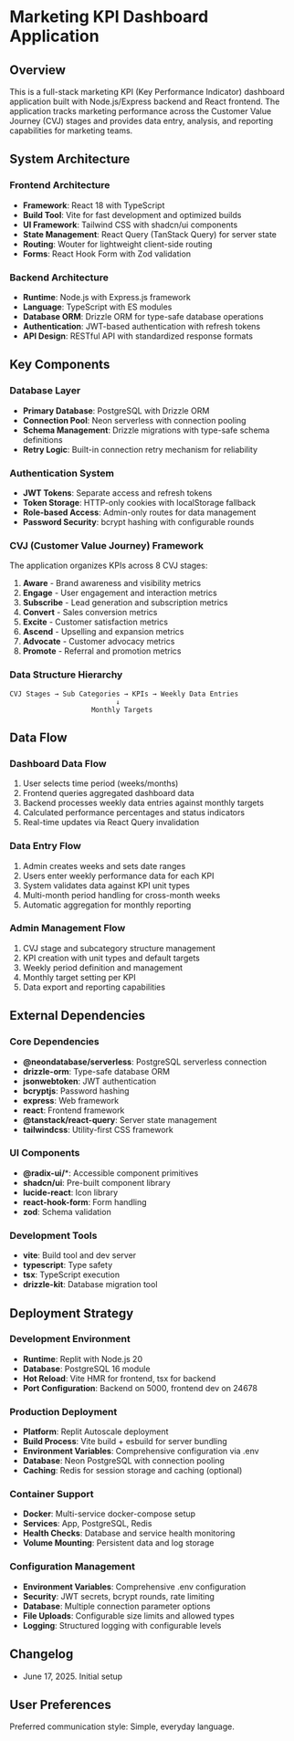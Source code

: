 # Marketing KPI Dashboard Application

## Overview

This is a full-stack marketing KPI (Key Performance Indicator) dashboard application built with Node.js/Express backend and React frontend. The application tracks marketing performance across the Customer Value Journey (CVJ) stages and provides data entry, analysis, and reporting capabilities for marketing teams.

## System Architecture

### Frontend Architecture
- **Framework**: React 18 with TypeScript
- **Build Tool**: Vite for fast development and optimized builds
- **UI Framework**: Tailwind CSS with shadcn/ui components
- **State Management**: React Query (TanStack Query) for server state
- **Routing**: Wouter for lightweight client-side routing
- **Forms**: React Hook Form with Zod validation

### Backend Architecture
- **Runtime**: Node.js with Express.js framework
- **Language**: TypeScript with ES modules
- **Database ORM**: Drizzle ORM for type-safe database operations
- **Authentication**: JWT-based authentication with refresh tokens
- **API Design**: RESTful API with standardized response formats

## Key Components

### Database Layer
- **Primary Database**: PostgreSQL with Drizzle ORM
- **Connection Pool**: Neon serverless with connection pooling
- **Schema Management**: Drizzle migrations with type-safe schema definitions
- **Retry Logic**: Built-in connection retry mechanism for reliability

### Authentication System
- **JWT Tokens**: Separate access and refresh tokens
- **Token Storage**: HTTP-only cookies with localStorage fallback
- **Role-based Access**: Admin-only routes for data management
- **Password Security**: bcrypt hashing with configurable rounds

### CVJ (Customer Value Journey) Framework
The application organizes KPIs across 8 CVJ stages:
1. **Aware** - Brand awareness and visibility metrics
2. **Engage** - User engagement and interaction metrics
3. **Subscribe** - Lead generation and subscription metrics
4. **Convert** - Sales conversion metrics
5. **Excite** - Customer satisfaction metrics
6. **Ascend** - Upselling and expansion metrics
7. **Advocate** - Customer advocacy metrics
8. **Promote** - Referral and promotion metrics

### Data Structure Hierarchy
```
CVJ Stages → Sub Categories → KPIs → Weekly Data Entries
                          ↓
                    Monthly Targets
```

## Data Flow

### Dashboard Data Flow
1. User selects time period (weeks/months)
2. Frontend queries aggregated dashboard data
3. Backend processes weekly data entries against monthly targets
4. Calculated performance percentages and status indicators
5. Real-time updates via React Query invalidation

### Data Entry Flow
1. Admin creates weeks and sets date ranges
2. Users enter weekly performance data for each KPI
3. System validates data against KPI unit types
4. Multi-month period handling for cross-month weeks
5. Automatic aggregation for monthly reporting

### Admin Management Flow
1. CVJ stage and subcategory structure management
2. KPI creation with unit types and default targets
3. Weekly period definition and management
4. Monthly target setting per KPI
5. Data export and reporting capabilities

## External Dependencies

### Core Dependencies
- **@neondatabase/serverless**: PostgreSQL serverless connection
- **drizzle-orm**: Type-safe database ORM
- **jsonwebtoken**: JWT authentication
- **bcryptjs**: Password hashing
- **express**: Web framework
- **react**: Frontend framework
- **@tanstack/react-query**: Server state management
- **tailwindcss**: Utility-first CSS framework

### UI Components
- **@radix-ui/***: Accessible component primitives
- **shadcn/ui**: Pre-built component library
- **lucide-react**: Icon library
- **react-hook-form**: Form handling
- **zod**: Schema validation

### Development Tools
- **vite**: Build tool and dev server
- **typescript**: Type safety
- **tsx**: TypeScript execution
- **drizzle-kit**: Database migration tool

## Deployment Strategy

### Development Environment
- **Runtime**: Replit with Node.js 20
- **Database**: PostgreSQL 16 module
- **Hot Reload**: Vite HMR for frontend, tsx for backend
- **Port Configuration**: Backend on 5000, frontend dev on 24678

### Production Deployment
- **Platform**: Replit Autoscale deployment
- **Build Process**: Vite build + esbuild for server bundling
- **Environment Variables**: Comprehensive configuration via .env
- **Database**: Neon PostgreSQL with connection pooling
- **Caching**: Redis for session storage and caching (optional)

### Container Support
- **Docker**: Multi-service docker-compose setup
- **Services**: App, PostgreSQL, Redis
- **Health Checks**: Database and service health monitoring
- **Volume Mounting**: Persistent data and log storage

### Configuration Management
- **Environment Variables**: Comprehensive .env configuration
- **Security**: JWT secrets, bcrypt rounds, rate limiting
- **Database**: Multiple connection parameter options
- **File Uploads**: Configurable size limits and allowed types
- **Logging**: Structured logging with configurable levels

## Changelog
- June 17, 2025. Initial setup

## User Preferences

Preferred communication style: Simple, everyday language.